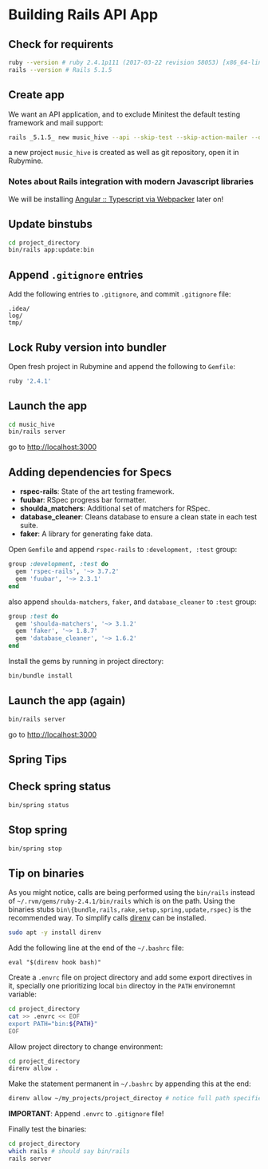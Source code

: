 # Building Rails API App

## Check for requirents
```bash
ruby --version # ruby 2.4.1p111 (2017-03-22 revision 58053) [x86_64-linux]
rails --version # Rails 5.1.5
```

## Create app
We want an API application, and to exclude Minitest the default testing framework and mail support:
```bash
rails _5.1.5_ new music_hive --api --skip-test --skip-action-mailer --database=postgresql
```

a new project `music_hive` is created as well as git repository, open it in Rubymine.

### Notes about Rails integration with modern Javascript libraries
We will be installing [Angular :: Typescript via Webpacker](5-adding_angular_frontend.md) later on!

## Update binstubs
```bash
cd project_directory
bin/rails app:update:bin
```

## Append `.gitignore` entries
Add the following entries to `.gitignore`, and commit `.gitignore` file:
```
.idea/
log/
tmp/
```

## Lock Ruby version into bundler
Open fresh project in Rubymine and append the following to `Gemfile`:
```ruby
ruby '2.4.1'
```

## Launch the app
```bash
cd music_hive
bin/rails server
```
go to [http://localhost:3000](http://localhost:3000)

## Adding dependencies for Specs
- **rspec-rails**: State of the art testing framework.
- **fuubar**:  RSpec progress bar formatter.
- **shoulda_matchers**: Additional set of matchers for RSpec.
- **database_cleaner**: Cleans database to ensure a clean state in each test suite.
- **faker**: A library for generating fake data.

Open `Gemfile` and append `rspec-rails` to `:development, :test` group:
```ruby
group :development, :test do
  gem 'rspec-rails', '~> 3.7.2'
  gem 'fuubar', '~> 2.3.1'
end
```

also append `shoulda-matchers`, `faker`, and `database_cleaner` to `:test` group:

```ruby
group :test do
  gem 'shoulda-matchers', '~> 3.1.2'
  gem 'faker', '~> 1.8.7'
  gem 'database_cleaner', '~> 1.6.2'
end
```

Install the gems by running in project directory:

```bash
bin/bundle install
```

## Launch the app (again)
```bash
bin/rails server
```
go to [http://localhost:3000](http://localhost:3000)

## Spring Tips

## Check spring status
```bash
bin/spring status
```

## Stop spring
```bash
bin/spring stop
```

## Tip on binaries
As you might notice, calls are being performed using the `bin/rails` instead of `~/.rvm/gems/ruby-2.4.1/bin/rails` which is on the path. Using the binaries stubs `bin\{bundle,rails,rake,setup,spring,update,rspec}` is the recommended way. To simplify calls [direnv](https://github.com/direnv/direnv) can be installed. 
```bash
sudo apt -y install direnv
```

Add the following line at the end of the `~/.bashrc` file:

`eval "$(direnv hook bash)"`

Create a `.envrc` file on project directory and add some export directives in it, specially one prioritizing local `bin` directoy in the `PATH` environemnt variable:

```bash
cd project_directory
cat >> .envrc << EOF
export PATH="bin:${PATH}"
EOF
```

Allow project directory to change environment:

```bash
cd project_directory
direnv allow .
```

Make the statement permanent in `~/.bashrc` by appending this at the end:
```bash
direnv allow ~/my_projects/project_directoy # notice full path specified!
```

**IMPORTANT**: Append `.envrc` to `.gitignore` file!

Finally test the binaries:

```bash
cd project_directory
which rails # should say bin/rails
rails server
```



